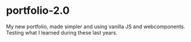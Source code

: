 # portfolio-2.0
My new portfolio, made simpler and using vanilla JS and webcomponents. Testing what I learned during these last years.
